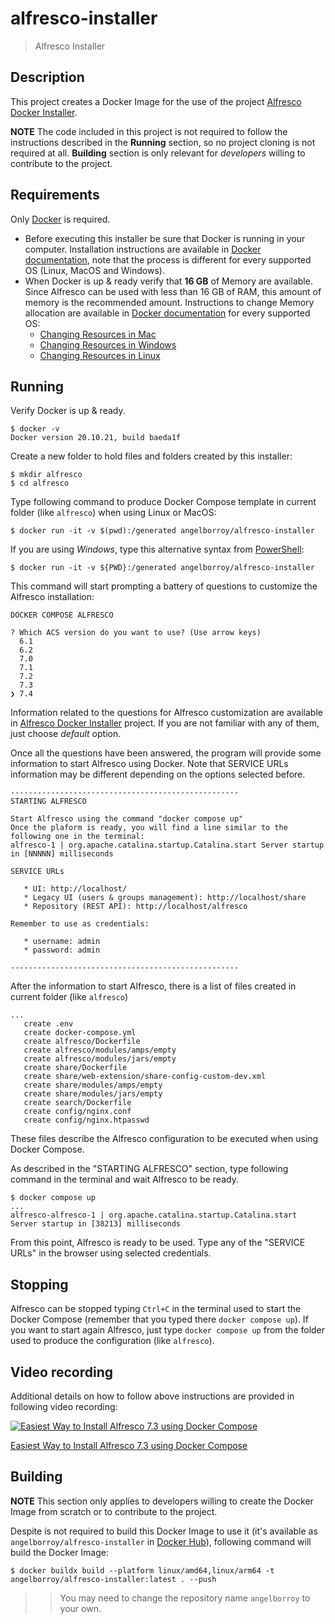 # alfresco-installer
> Alfresco Installer

## Description

This project creates a Docker Image for the use of the project [Alfresco Docker Installer](https://github.com/alfresco/alfresco-docker-installer).

**NOTE** The code included in this project is not required to follow the instructions described in the **Running** section, so no project cloning is not required at all. **Building** section is only relevant for *developers* willing to contribute to the project.

## Requirements

Only [Docker](https://docs.docker.com/get-docker/) is required.

* Before executing this installer be sure that Docker is running in your computer. Installation instructions are available in [Docker documentation](https://docs.docker.com/engine/install/), note that the process is different for every supported OS (Linux, MacOS and Windows).
* When Docker is up & ready verify that **16 GB** of Memory are available. Since Alfresco can be used with less than 16 GB of RAM, this amount of memory is the recommended amount. Instructions to change Memory allocation are available in [Docker documentation](https://docs.docker.com) for every supported OS:
  * [Changing Resources in Mac](https://docs.docker.com/desktop/settings/mac/#resources)
  * [Changing Resources in Windows](https://docs.docker.com/desktop/settings/windows/#resources)
  * [Changing Resources in Linux](https://docs.docker.com/desktop/settings/linux/)

## Running

Verify Docker is up & ready.

```
$ docker -v
Docker version 20.10.21, build baeda1f
```

Create a new folder to hold files and folders created by this installer:

```
$ mkdir alfresco
$ cd alfresco
```

Type following command to produce Docker Compose template in current folder (like `alfresco`) when using Linux or MacOS:

```
$ docker run -it -v $(pwd):/generated angelborroy/alfresco-installer
```

If you are using *Windows*, type this alternative syntax from [PowerShell](https://learn.microsoft.com/en-us/powershell/):

```
$ docker run -it -v ${PWD}:/generated angelborroy/alfresco-installer
```

This command will start prompting a battery of questions to customize the Alfresco installation:

```
DOCKER COMPOSE ALFRESCO

? Which ACS version do you want to use? (Use arrow keys)
  6.1
  6.2
  7.0
  7.1
  7.2
  7.3
❯ 7.4
```

Information related to the questions for Alfresco customization are available in [Alfresco Docker Installer](https://github.com/Alfresco/alfresco-docker-installer#running) project. If you are not familiar with any of them, just choose *default* option.

Once all the questions have been answered, the program will provide some information to start Alfresco using Docker. Note that SERVICE URLs information may be different depending on the options selected before.

```
---------------------------------------------------
STARTING ALFRESCO

Start Alfresco using the command "docker compose up"
Once the plaform is ready, you will find a line similar to the following one in the terminal:
alfresco-1 | org.apache.catalina.startup.Catalina.start Server startup in [NNNNN] milliseconds

SERVICE URLs

   * UI: http://localhost/
   * Legacy UI (users & groups management): http://localhost/share
   * Repository (REST API): http://localhost/alfresco

Remember to use as credentials:

   * username: admin
   * password: admin

---------------------------------------------------
```

After the information to start Alfresco, there is a list of files created in current folder (like `alfresco`)

```
...
   create .env
   create docker-compose.yml
   create alfresco/Dockerfile
   create alfresco/modules/amps/empty
   create alfresco/modules/jars/empty
   create share/Dockerfile
   create share/web-extension/share-config-custom-dev.xml
   create share/modules/amps/empty
   create share/modules/jars/empty
   create search/Dockerfile
   create config/nginx.conf
   create config/nginx.htpasswd
```

These files describe the Alfresco configuration to be executed when using Docker Compose.

As described in the "STARTING ALFRESCO" section, type following command in the terminal and wait Alfresco to be ready.

```
$ docker compose up
...
alfresco-alfresco-1 | org.apache.catalina.startup.Catalina.start Server startup in [38213] milliseconds
```

From this point, Alfresco is ready to be used. Type any of the "SERVICE URLs" in the browser using selected credentials.

## Stopping

Alfresco can be stopped typing `Ctrl+C` in the terminal used to start the Docker Compose (remember that you typed there `docker compose up`). If you want to start again Alfresco, just type `docker compose up` from the folder used to produce the configuration (like `alfresco`).

## Video recording

Additional details on how to follow above instructions are provided in following video recording:

[![Easiest Way to Install Alfresco 7.3 using Docker Compose](https://i.ytimg.com/vi/Lg49CoY8yl4/hqdefault.jpg?sqp=-oaymwEcCNACELwBSFXyq4qpAw4IARUAAIhCGAFwAcABBg==&rs=AOn4CLBn3qd1x4ChgfMQhRlQ4RwOrdCCCQ)](https://www.youtube.com/watch?v=Lg49CoY8yl4)

[Easiest Way to Install Alfresco 7.3 using Docker Compose](https://www.youtube.com/watch?v=Lg49CoY8yl4)

## Building

**NOTE** This section only applies to developers willing to create the Docker Image from scratch or to contribute to the project.

Despite is not required to build this Docker Image to use it (it's available as `angelborroy/alfresco-installer` in [Docker Hub](https://hub.docker.com/repository/docker/angelborroy/alfresco-installer/general)), following command will build the Docker Image:

```
$ docker buildx build --platform linux/amd64,linux/arm64 -t angelborroy/alfresco-installer:latest . --push
```

>> You may need to change the repository name `angelborroy` to your own.
